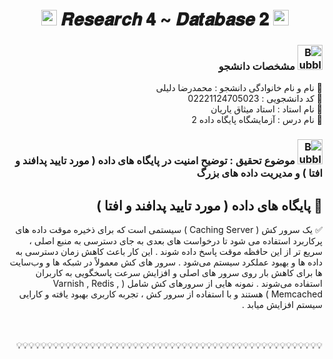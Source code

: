 <h1 align="center">
      <img src="https://emoji.discord.st/emojis/768b108d-274f-4f44-a634-8477b16efce7.gif" width="25">
    𝑹𝒆𝒔𝒆𝒂𝒓𝒄𝒉 𝟒 ~ 𝑫𝒂𝒕𝒂𝒃𝒂𝒔𝒆 𝟐
      <img src="https://emoji.discord.st/emojis/768b108d-274f-4f44-a634-8477b16efce7.gif" width="25">
</h1>


<div dir="rtl">
<h3 dir="rtl"><img src="https://raw.githubusercontent.com/Tarikul-Islam-Anik/Animated-Fluent-Emojis/master/Emojis/Symbols/Bubbles.png" alt="Bubbles" width="40" height="40" /> مشخصات دانشجو</h3>
    
💢 نام و نام خانوادگی دانشجو : محمدرضا دلیلی
<br>
💢 کد دانشجویی : 02221124705023
<br>
💢 نام استاد : استاد میثاق یاریان
<br>
💢 نام درس : آزمایشگاه پایگاه داده 2

</div>



<h3 dir="rtl"><img src="https://raw.githubusercontent.com/Tarikul-Islam-Anik/Animated-Fluent-Emojis/master/Emojis/Symbols/Bubbles.png" alt="Bubbles" width="40" height="40" />  موضوع تحقیق : توضیح امنیت در پایگاه های داده ( مورد تایید پدافند و افتا ) و مدیریت داده های بزرگ</h3>

<div dir="rtl">


<div dir="rtl">
<h2 dir="rtl">🛑 پایگاه های داده ( مورد تایید پدافند و افتا )</h2>

✅ یک سرور کش ( Caching Server ) سیستمی است که برای ذخیره موقت داده های پرکاربرد استفاده می شود تا درخواست های بعدی به جای دسترسی به منبع اصلی ، سریع تر از این حافظه موقت پاسخ داده شوند . این کار باعث کاهش زمان دسترسی به داده‌ ها و بهبود عملکرد سیستم می‌شود . سرور های کش معمولاً در شبکه‌ ها و وب‌سایت‌ ها برای کاهش بار روی سرور های اصلی و افزایش سرعت پاسخگویی به کاربران استفاده می‌شوند . نمونه هایی از سرورهای کش شامل ( Varnish , Redis , Memcached ) هستند و با استفاده از سرور کش ، تجربه کاربری بهبود یافته و کارایی سیستم افزایش میابد . 
      
</div>


<br>
<br>
💡💡💡💡💡💡💡💡💡💡💡💡💡💡💡💡💡💡💡💡💡💡💡💡💡💡💡💡💡💡💡💡💡💡💡💡💡💡💡💡💡💡💡💡💡💡💡💡💡💡
<br>
<br>
